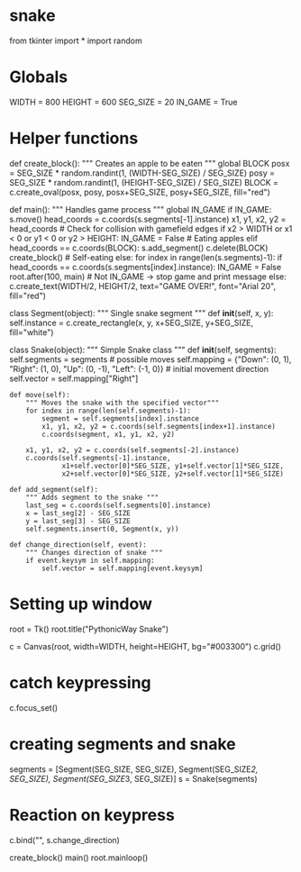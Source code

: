 # snake

from tkinter import *
import random

# Globals
WIDTH = 800
HEIGHT = 600
SEG_SIZE = 20
IN_GAME = True


# Helper functions
def create_block():
    """ Creates an apple to be eaten """
    global BLOCK
    posx = SEG_SIZE * random.randint(1, (WIDTH-SEG_SIZE) / SEG_SIZE)
    posy = SEG_SIZE * random.randint(1, (HEIGHT-SEG_SIZE) / SEG_SIZE)
    BLOCK = c.create_oval(posx, posy,
                          posx+SEG_SIZE, posy+SEG_SIZE,
                          fill="red")


def main():
    """ Handles game process """
    global IN_GAME
    if IN_GAME:
        s.move()
        head_coords = c.coords(s.segments[-1].instance)
        x1, y1, x2, y2 = head_coords
        # Check for collision with gamefield edges
        if x2 > WIDTH or x1 < 0 or y1 < 0 or y2 > HEIGHT:
            IN_GAME = False
        # Eating apples
        elif head_coords == c.coords(BLOCK):
            s.add_segment()
            c.delete(BLOCK)
            create_block()
        # Self-eating
        else:
            for index in range(len(s.segments)-1):
                if head_coords == c.coords(s.segments[index].instance):
                    IN_GAME = False
        root.after(100, main)
    # Not IN_GAME -> stop game and print message
    else:
        c.create_text(WIDTH/2, HEIGHT/2,
                      text="GAME OVER!",
                      font="Arial 20",
                      fill="red")


class Segment(object):
    """ Single snake segment """
    def __init__(self, x, y):
        self.instance = c.create_rectangle(x, y,
                                           x+SEG_SIZE, y+SEG_SIZE,
                                           fill="white")


class Snake(object):
    """ Simple Snake class """
    def __init__(self, segments):
        self.segments = segments
        # possible moves
        self.mapping = {"Down": (0, 1), "Right": (1, 0),
                        "Up": (0, -1), "Left": (-1, 0)}
        # initial movement direction
        self.vector = self.mapping["Right"]

    def move(self):
        """ Moves the snake with the specified vector"""
        for index in range(len(self.segments)-1):
            segment = self.segments[index].instance
            x1, y1, x2, y2 = c.coords(self.segments[index+1].instance)
            c.coords(segment, x1, y1, x2, y2)

        x1, y1, x2, y2 = c.coords(self.segments[-2].instance)
        c.coords(self.segments[-1].instance,
                 x1+self.vector[0]*SEG_SIZE, y1+self.vector[1]*SEG_SIZE,
                 x2+self.vector[0]*SEG_SIZE, y2+self.vector[1]*SEG_SIZE)

    def add_segment(self):
        """ Adds segment to the snake """
        last_seg = c.coords(self.segments[0].instance)
        x = last_seg[2] - SEG_SIZE
        y = last_seg[3] - SEG_SIZE
        self.segments.insert(0, Segment(x, y))

    def change_direction(self, event):
        """ Changes direction of snake """
        if event.keysym in self.mapping:
            self.vector = self.mapping[event.keysym]

# Setting up window
root = Tk()
root.title("PythonicWay Snake")


c = Canvas(root, width=WIDTH, height=HEIGHT, bg="#003300")
c.grid()
# catch keypressing
c.focus_set()
# creating segments and snake
segments = [Segment(SEG_SIZE, SEG_SIZE),
            Segment(SEG_SIZE*2, SEG_SIZE),
            Segment(SEG_SIZE*3, SEG_SIZE)]
s = Snake(segments)
# Reaction on keypress
c.bind("<KeyPress>", s.change_direction)

create_block()
main()
root.mainloop()
